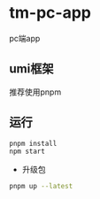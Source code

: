 # tm-pc-app
pc端app
## umi框架
 推荐使用pnpm

## 运行
```sh
pnpm install
npm start
```
- 升级包
```sh
pnpm up --latest
```